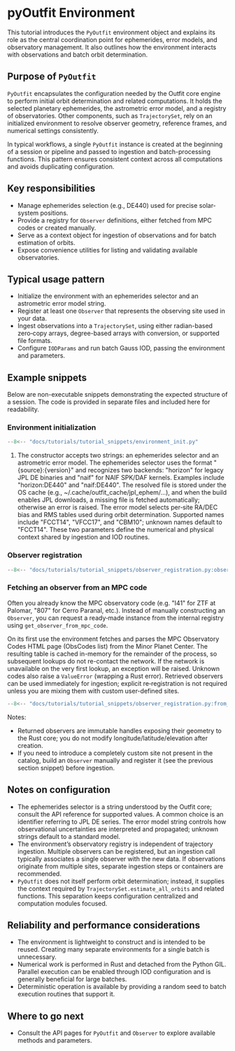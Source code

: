 # pyOutfit Environment

This tutorial introduces the `PyOutfit` environment object and explains its role as the central coordination point for ephemerides, error models, and observatory management. It also outlines how the environment interacts with observations and batch orbit determination.

## Purpose of `PyOutfit`

`PyOutfit` encapsulates the configuration needed by the Outfit core engine to perform initial orbit determination and related computations. It holds the selected planetary ephemerides, the astrometric error model, and a registry of observatories. Other components, such as `TrajectorySet`, rely on an initialized environment to resolve observer geometry, reference frames, and numerical settings consistently.

In typical workflows, a single `PyOutfit` instance is created at the beginning of a session or pipeline and passed to ingestion and batch-processing functions. This pattern ensures consistent context across all computations and avoids duplicating configuration.

## Key responsibilities

- Manage ephemerides selection (e.g., DE440) used for precise solar-system positions.
- Provide a registry for `Observer` definitions, either fetched from MPC codes or created manually.
- Serve as a context object for ingestion of observations and for batch estimation of orbits.
- Expose convenience utilities for listing and validating available observatories.

## Typical usage pattern

- Initialize the environment with an ephemerides selector and an astrometric error model string.
- Register at least one `Observer` that represents the observing site used in your data.
- Ingest observations into a `TrajectorySet`, using either radian-based zero‑copy arrays, degree-based arrays with conversion, or supported file formats.
- Configure `IODParams` and run batch Gauss IOD, passing the environment and parameters.

## Example snippets

Below are non-executable snippets demonstrating the expected structure of a session. The code is provided in separate files and included here for readability.

### Environment initialization

```py linenums="1" title="Minimal environment setup"
--8<-- "docs/tutorials/tutorial_snippets/environment_init.py"
```

1. The constructor accepts two strings: an ephemerides selector and an astrometric error model. The ephemerides selector uses the format "{source}:{version}" and recognizes two backends: "horizon" for legacy JPL DE binaries and "naif" for NAIF SPK/DAF kernels. Examples include "horizon:DE440" and "naif:DE440". The resolved file is stored under the OS cache (e.g., ~/.cache/outfit_cache/jpl_ephem/…), and when the build enables JPL downloads, a missing file is fetched automatically; otherwise an error is raised. The error model selects per‑site RA/DEC bias and RMS tables used during orbit determination. Supported names include "FCCT14", "VFCC17", and "CBM10"; unknown names default to "FCCT14". These two parameters define the numerical and physical context shared by ingestion and IOD routines.

### Observer registration

```py linenums="1" title="Observer registration"
--8<-- "docs/tutorials/tutorial_snippets/observer_registration.py:observer_simple_init"
```

### Fetching an observer from an MPC code

Often you already know the MPC observatory code (e.g. "I41" for ZTF at Palomar, "807" for Cerro Paranal, etc.). Instead of manually constructing an `Observer`, you can request a ready‑made instance from the internal registry using `get_observer_from_mpc_code`.

On its first use the environment fetches and parses the MPC Observatory Codes HTML page (ObsCodes list) from the Minor Planet Center. The resulting table is cached in-memory for the remainder of the process, so subsequent lookups do not re-contact the network. If the network is unavailable on the very first lookup, an exception will be raised. Unknown codes also raise a `ValueError` (wrapping a Rust error). Retrieved observers can be used immediately for ingestion; explicit re‑registration is not required unless you are mixing them with custom user-defined sites.

```py linenums="1" title="Fetch from MPC"
--8<-- "docs/tutorials/tutorial_snippets/observer_registration.py:from_mpc_code"
```

Notes:

- Returned observers are immutable handles exposing their geometry to the Rust core; you do not modify longitude/latitude/elevation after creation.
- If you need to introduce a completely custom site not present in the catalog, build an `Observer` manually and register it (see the previous section snippet) before ingestion.

## Notes on configuration

- The ephemerides selector is a string understood by the Outfit core; consult the API reference for supported values. A common choice is an identifier referring to JPL DE series. The error model string controls how observational uncertainties are interpreted and propagated; unknown strings default to a standard model.
- The environment’s observatory registry is independent of trajectory ingestion. Multiple observers can be registered, but an ingestion call typically associates a single observer with the new data. If observations originate from multiple sites, separate ingestion steps or containers are recommended.
- `PyOutfit` does not itself perform orbit determination; instead, it supplies the context required by `TrajectorySet.estimate_all_orbits` and related functions. This separation keeps configuration centralized and computation modules focused.

## Reliability and performance considerations

- The environment is lightweight to construct and is intended to be reused. Creating many separate environments for a single batch is unnecessary.
- Numerical work is performed in Rust and detached from the Python GIL. Parallel execution can be enabled through IOD configuration and is generally beneficial for large batches.
- Deterministic operation is available by providing a random seed to batch execution routines that support it.

## Where to go next

- Consult the API pages for `PyOutfit` and `Observer` to explore available methods and parameters.
